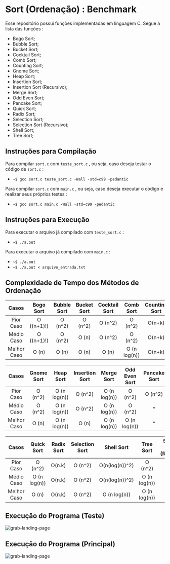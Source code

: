 Sort (Ordenação) : Benchmark
============================
Esse repositório possui funções implementadas em linguagem C.
Segue a lista das funções :

* Bogo Sort;
* Bubble Sort;
* Bucket Sort;
* Cocktail Sort;
* Comb Sort;
* Counting Sort;
* Gnome Sort;
* Heap Sort;
* Insertion Sort;
* Insertion Sort (Recursivo);
* Merge Sort;
* Odd Even Sort;
* Pancake Sort;
* Quick Sort;
* Radix Sort;
* Selection Sort;
* Selection Sort (Recursivo);
* Shell Sort;
* Tree Sort;

Instruções para Compilação
--------------------------
Para compilar `` sort.c `` com `` teste_sort.c `` , ou seja, caso deseja testar o código de `` sort.c `` :

* `` ~$ gcc sort.c teste_sort.c -Wall -std=c99 -pedantic ``

Para compilar `` sort.c `` com `` main.c `` , ou seja, caso deseja executar o código e realizar seus próprios testes :

* `` ~$ gcc sort.c main.c -Wall -std=c99 -pedantic ``

Instruções para Execução
------------------------
Para executar o arquivo já compilado com `` teste_sort.c `` :

* `` ~$ ./a.out ``

Para executar o arquivo já compilado com `` main.c `` :

* `` ~$ ./a.out ``
* `` ~$ ./a.out < arquivo_entrada.txt ``

Complexidade de Tempo dos Métodos de Ordenação
----------------------------------------------

| Casos | Bogo Sort | Bubble Sort | Bucket Sort | Cocktail Sort | Comb Sort |  Counting Sort  |
|:---------:|:----------:|:---------:|:---------:|:----------:|:---------:|:---------:|
| Pior Caso | O ((n+1)!) | O (n^2) | O (n^2) | O (n^2) | O (n^2) | O(n+k) |
| Médio Caso | O ((n+1)!) | O (n^2) | O (n) | O (n^2) | O (n^2) | O(n+k) |
| Melhor Caso | O (n) | O (n) | O (n) | O (n) | O (n log(n)) | O(n+k) |

| Casos | Gnome Sort | Heap Sort | Insertion Sort | Merge Sort | Odd Even Sort | Pancake Sort |
|:---------:|:----------:|:---------:|:---------:|:----------:|:---------:|:---------:|
| Pior Caso | O (n^2) | O (n log(n)) | O (n^2) | O (n log(n)) | O (n^2) | O (n^2) |
| Médio Caso | O (n^2) | O (n log(n)) | O (n^2) | O (n log(n)) | O (n^2) | * |
| Melhor Caso | O (n) | O (n log(n)) | O (n) | O (n log(n)) | O (n log(n)) | * |

| Casos | Quick Sort | Radix Sort | Selection Sort | Shell Sort | Tree Sort | Selection Sort (Recursivo) |
|:---------:|:----------:|:---------:|:---------:|:----------:|:---------:|:---------:|
| Pior Caso | O (n^2) | O(n.k) | O (n^2) | O(n(log(n))^2) | O (n^2) | O (n^2) |
| Médio Caso | O (n log(n)) | O(n.k) | O (n^2) | O(n(log(n))^2) | O (n log(n)) | O (n^2) |
| Melhor Caso | O (n) | O(n.k) | O (n^2) | O (n log(n)) | O (n log(n)) | O (n^2) |

Execução do Programa (Teste)
----------------------------
![grab-landing-page](https://j.gifs.com/mQp059.gif)

Execução do Programa (Principal)
--------------------------------
![grab-landing-page](https://j.gifs.com/G5OXOK.gif)
